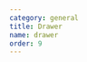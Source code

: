 ```yaml
---
category: general
title: Drawer
name: drawer
order: 9
---
```



<example name="dar-drawer-basic-example" />
